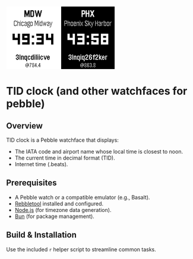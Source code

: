 ![Light mode](screenshot_light.png)
![Dark mode](screenshot_dark.png)

# TID clock (and other watchfaces for pebble)

## Overview

TID clock is a Pebble watchface that displays:

- The IATA code and airport name whose local time is closest to noon.
- The current time in decimal format (TID).
- Internet time (.beats).

## Prerequisites

- A Pebble watch or a compatible emulator (e.g., Basalt).
- [Rebbletool](https://github.com/richinfante/rebbletool) installed and configured.
- [Node.js](https://nodejs.org/) (for timezone data generation).
- [Bun](https://bun.sh) (for package management).

## Build & Installation

Use the included `r` helper script to streamline common tasks.

